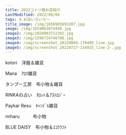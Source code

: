 ```yaml
---
title: 2022コトリ展お店紹介
LastModified: 2022/08/04
tags: 4.お店いろいろ～
title_image: /img/1658903693207.jpg
image: /img/1659063874448.jpg
image2: /img/1658903712392.jpg
image3: /img/1596724746786.jpg
image4: /img/screenshot_20220804-170409_line.jpg
image5: /img/screenshot_20220727-154925_line-2-.jpg
---
```

kotori　洋服＆雑貨

Mana　ｱﾛﾏ雑貨

タンプー工房　布小物＆雑貨

RINKAの占い　ﾀﾛｯﾄ＆ｱｽﾄﾛｼﾞｰ

Paykar Resu　ｷｬﾝﾄﾞﾙ雑貨

miharu　　　布小物

BLUE DAISY　布小物＆ｴｺｸﾗﾌﾄ